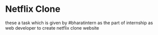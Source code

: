 # Netflix Clone
these a task which is given by #bharatintern as the part of internship as web developer to create netflix clone website
